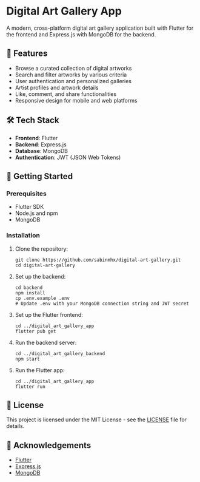 # Digital Art Gallery App

A modern, cross-platform digital art gallery application built with Flutter for the frontend and Express.js with MongoDB for the backend.

## 📱 Features

- Browse a curated collection of digital artworks
- Search and filter artworks by various criteria
- User authentication and personalized galleries
- Artist profiles and artwork details
- Like, comment, and share functionalities
- Responsive design for mobile and web platforms

## 🛠 Tech Stack

- **Frontend**: Flutter
- **Backend**: Express.js
- **Database**: MongoDB
- **Authentication**: JWT (JSON Web Tokens)

## 🚀 Getting Started

### Prerequisites

- Flutter SDK
- Node.js and npm
- MongoDB

### Installation

1. Clone the repository:
   ```
   git clone https://github.com/sabinmhx/digital-art-gallery.git
   cd digital-art-gallery
   ```

2. Set up the backend:
   ```
   cd backend
   npm install
   cp .env.example .env
   # Update .env with your MongoDB connection string and JWT secret
   ```

3. Set up the Flutter frontend:
   ```
   cd ../digital_art_gallery_app
   flutter pub get
   ```

4. Run the backend server:
   ```
   cd ../digital_art_gallery_backend
   npm start
   ```

5. Run the Flutter app:
   ```
   cd ../digital_art_gallery_app
   flutter run
   ```

## 📜 License

This project is licensed under the MIT License - see the [LICENSE](LICENSE) file for details.

## 👏 Acknowledgements

- [Flutter](https://flutter.dev/)
- [Express.js](https://expressjs.com/)
- [MongoDB](https://www.mongodb.com/)
